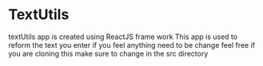 # TextUtils
 textUtils app is created using ReactJS frame work
This app is used to reform the text you enter
if you feel anything need to be change feel free 
if you are cloning this make sure to change in the src directory 
